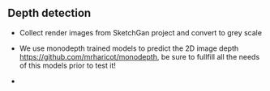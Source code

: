 ## Depth detection

- Collect render images from SketchGan project and convert to grey scale

- We use monodepth trained models to predict the 2D image depth https://github.com/mrharicot/monodepth, be sure to fullfill all the needs of this models
prior to test it!

- 
